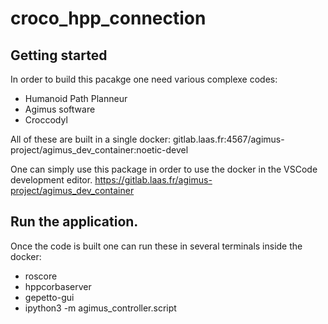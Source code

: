 # croco_hpp_connection

## Getting started

In order to build this pacakge one need various complexe codes:

- Humanoid Path Planneur
- Agimus software
- Croccodyl

All of these are built in a single docker:
gitlab.laas.fr:4567/agimus-project/agimus_dev_container:noetic-devel

One can simply use this package in order to use the docker in the VSCode
development editor.
https://gitlab.laas.fr/agimus-project/agimus_dev_container

## Run the application.

Once the code is built one can run these in several terminals inside the docker:
- roscore
- hppcorbaserver
- gepetto-gui
- ipython3 -m agimus_controller.script
